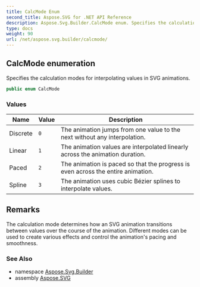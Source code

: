 ```yaml
---
title: CalcMode Enum
second_title: Aspose.SVG for .NET API Reference
description: Aspose.Svg.Builder.CalcMode enum. Specifies the calculation modes for interpolating values in SVG animations
type: docs
weight: 90
url: /net/aspose.svg.builder/calcmode/
---
```

## CalcMode enumeration

Specifies the calculation modes for interpolating values in SVG animations.

```csharp
public enum CalcMode
```

### Values

| Name | Value | Description |
| --- | --- | --- |
| Discrete | `0` | The animation jumps from one value to the next without any interpolation. |
| Linear | `1` | The animation values are interpolated linearly across the animation duration. |
| Paced | `2` | The animation is paced so that the progress is even across the entire animation. |
| Spline | `3` | The animation uses cubic Bézier splines to interpolate values. |

## Remarks

The calculation mode determines how an SVG animation transitions between values over the course of the animation. Different modes can be used to create various effects and control the animation's pacing and smoothness.

### See Also

* namespace [Aspose.Svg.Builder](../../aspose.svg.builder/)
* assembly [Aspose.SVG](../../)
